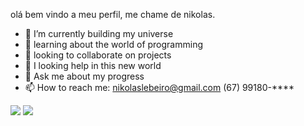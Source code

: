 olá bem vindo a meu perfil, me chame de nikolas.
- 🔭 I’m currently building my universe
- 🌱 learning about the world of programming
- 👯 looking to collaborate on projects 
- 🤔 I looking help in this new world 
- 💬 Ask me about my progress
- 📫 How to reach me:
nikolaslebeiro@gmail.com
(67) 99180-****


![](https://github-readme-stats.vercel.app/api?username=nikolaslebeiro&show_icons=true&theme=dark)
![](https://github-readme-stats.vercel.app/api?username=nikolaslebeiro&show_icons=true&theme=dark)
